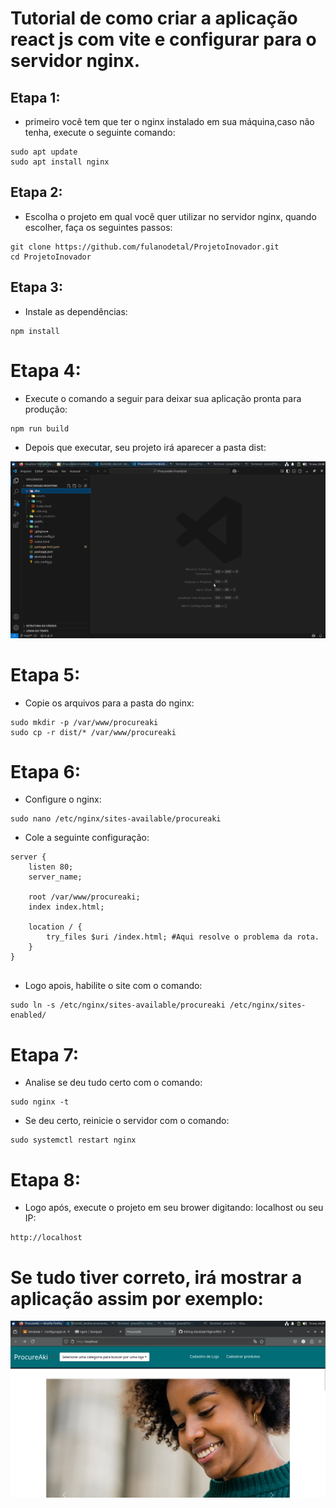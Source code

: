 # Tutorial de como criar a aplicação react js com vite e configurar para o servidor nginx.

## Etapa 1:
- primeiro você tem que ter o nginx instalado em sua máquina,caso não tenha, execute o seguinte comando:

```
sudo apt update
sudo apt install nginx
``` 
## Etapa 2:
- Escolha o projeto em qual você quer utilizar no servidor nginx, quando escolher, faça os seguintes passos:
```
git clone https://github.com/fulanodetal/ProjetoInovador.git
cd ProjetoInovador
```  
## Etapa 3:
- Instale as dependências:
```
npm install
```
# Etapa 4: 
- Execute o comando a seguir para deixar sua aplicação pronta para produção:
```
npm run build
```
- Depois que executar, seu projeto irá aparecer a pasta dist:

![imagemdist](image/telaincial.png)
# Etapa 5: 
- Copie os arquivos para a pasta do nginx:

```
sudo mkdir -p /var/www/procureaki
sudo cp -r dist/* /var/www/procureaki
```
# Etapa 6:
- Configure o nginx:
```
sudo nano /etc/nginx/sites-available/procureaki

```
- Cole a seguinte configuração:
```
server {
    listen 80;
    server_name;

    root /var/www/procureaki;
    index index.html;

    location / {
        try_files $uri /index.html; #Aqui resolve o problema da rota.
    }
}


```
- Logo apois, habilite o site com o comando:
  
```
sudo ln -s /etc/nginx/sites-available/procureaki /etc/nginx/sites-enabled/
```
# Etapa 7:
- Analise se deu tudo certo com o comando:
```
sudo nginx -t
```
- Se deu certo, reinicie o servidor com o comando:
```
sudo systemctl restart nginx
```
# Etapa 8:
- Logo após, execute o projeto em seu brower digitando: localhost  ou seu IP:
  
```
http://localhost
```
# Se tudo tiver correto, irá mostrar a aplicação assim por exemplo: 

![appBrowser](image/original.png)